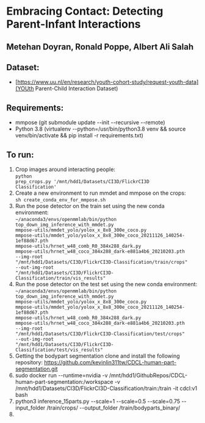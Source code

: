 # Embracing Contact: Detecting Parent-Infant Interactions
## Metehan Doyran, Ronald Poppe, Albert Ali Salah

## Dataset:
* [https://www.uu.nl/en/research/youth-cohort-study/request-youth-data](YOUth Parent-Child Interaction Dataset)

## Requirements:
* mmpose (git submodule update --init --recursive --remote)
* Python 3.8 (virtualenv --python=/usr/bin/python3.8 venv && source venv/bin/activate && pip install -r requirements.txt)

## To run:
1. Crop images around interacting people:<br>
<code>python prep_crops.py '/mnt/hdd1/Datasets/CI3D/FlickrCI3D Classification'</code>
2. Create a new environment to run mmdet and mmpose on the crops:<br>
<code>sh create_conda_env_for_mmpose.sh</code>
3. Run the pose detector on the train set using the new conda environment:<br>
<code>~/anaconda3/envs/openmmlab/bin/python top_down_img_inference_with_mmdet.py mmpose-utils/mmdet_yolo/yolox_x_8x8_300e_coco.py mmpose-utils/mmdet_yolo/yolox_x_8x8_300e_coco_20211126_140254-1ef88d67.pth mmpose-utils/hrnet_w48_comb_R0_384x288_dark.py mmpose-utils/hrnet_w48_coco_384x288_dark-e881a4b6_20210203.pth --img-root "/mnt/hdd1/Datasets/CI3D/FlickrCI3D-Classification/train/crops" --out-img-root "/mnt/hdd1/Datasets/CI3D/FlickrCI3D-Classification/train/vis_results"</code>
4. Run the pose detector on the test set using the new conda environment:<br>
<code>~/anaconda3/envs/openmmlab/bin/python top_down_img_inference_with_mmdet.py mmpose-utils/mmdet_yolo/yolox_x_8x8_300e_coco.py mmpose-utils/mmdet_yolo/yolox_x_8x8_300e_coco_20211126_140254-1ef88d67.pth mmpose-utils/hrnet_w48_comb_R0_384x288_dark.py mmpose-utils/hrnet_w48_coco_384x288_dark-e881a4b6_20210203.pth --img-root "/mnt/hdd1/Datasets/CI3D/FlickrCI3D-Classification/test/crops" --out-img-root "/mnt/hdd1/Datasets/CI3D/FlickrCI3D-Classification/test/vis_results"</code>
5. Getting the bodypart segmentation clone and install the following repository: https://github.com/kevinlin311tw/CDCL-human-part-segmentation.git
6. sudo docker run --runtime=nvidia -v /mnt/hdd1/GithubRepos/CDCL-human-part-segmentation:/workspace -v /mnt/hdd1/Datasets/CI3D/FlickrCI3D-Classification/train:/train -it cdcl:v1 bash
7. python3 inference_15parts.py --scale=1 --scale=0.5 --scale=0.75 --input_folder /train/crops/ --output_folder /train/bodyparts_binary/
8. 
